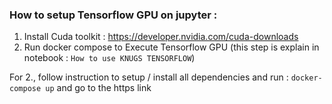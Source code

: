 ### How to setup Tensorflow GPU on jupyter :
1. Install Cuda toolkit : https://developer.nvidia.com/cuda-downloads
2. Run docker compose to Execute Tensorflow GPU (this step is explain in notebook : `How to use KNUGS TENSORFLOW`)

For 2., follow instruction to setup / install all dependencies and run : `docker-compose up` and go to the https link 